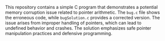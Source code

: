This repository contains a simple C program that demonstrates a potential memory corruption issue related to pointer arithmetic.  The `bug.c` file shows the erroneous code, while `bugSolution.c` provides a corrected version.  The issue arises from improper handling of pointers, which can lead to undefined behavior and crashes.  The solution emphasizes safe pointer manipulation practices and defensive programming.